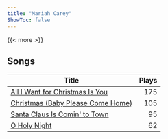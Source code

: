 ```yaml
---
title: "Mariah Carey"
ShowToc: false
---
```


{{< more >}}

## Songs
Title | Plays 
----- | -----: 
[All I Want for Christmas Is You](/songs/all-i-want-for-christmas-is-you) | 175
[Christmas (Baby Please Come Home)](/songs/christmas-baby-please-come-home) | 105
[Santa Claus Is Comin' to Town](/songs/santa-claus-is-comin-to-town) | 95
[O Holy Night](/songs/o-holy-night) | 62

